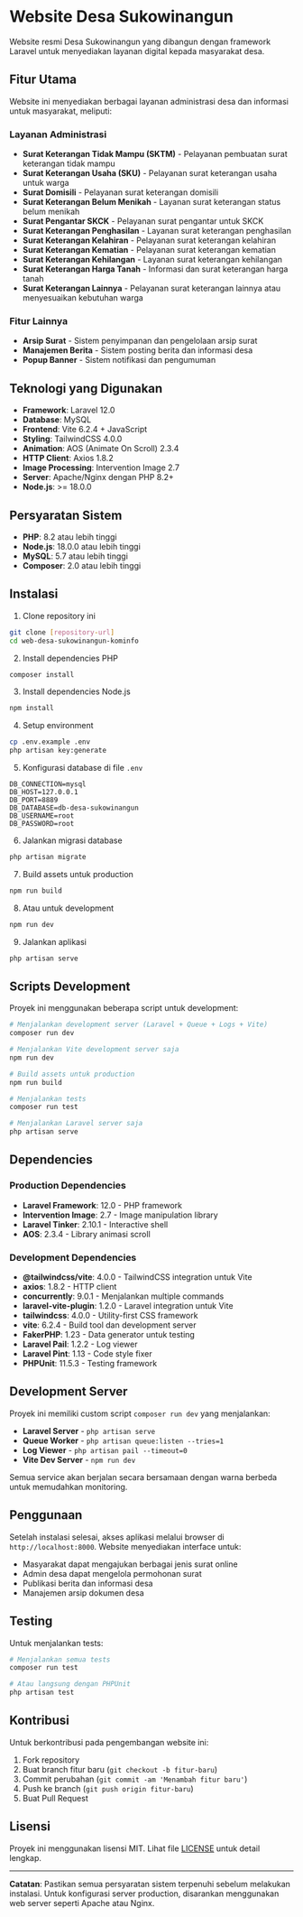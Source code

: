 # Website Desa Sukowinangun

Website resmi Desa Sukowinangun yang dibangun dengan framework Laravel untuk menyediakan layanan digital kepada masyarakat desa.

## Fitur Utama

Website ini menyediakan berbagai layanan administrasi desa dan informasi untuk masyarakat, meliputi:

### Layanan Administrasi
- **Surat Keterangan Tidak Mampu (SKTM)** - Pelayanan pembuatan surat keterangan tidak mampu
- **Surat Keterangan Usaha (SKU)** - Pelayanan surat keterangan usaha untuk warga
- **Surat Domisili** - Pelayanan surat keterangan domisili
- **Surat Keterangan Belum Menikah** - Layanan surat keterangan status belum menikah
- **Surat Pengantar SKCK** - Pelayanan surat pengantar untuk SKCK
- **Surat Keterangan Penghasilan** - Layanan surat keterangan penghasilan
- **Surat Keterangan Kelahiran** - Pelayanan surat keterangan kelahiran
- **Surat Keterangan Kematian** - Pelayanan surat keterangan kematian
- **Surat Keterangan Kehilangan** - Layanan surat keterangan kehilangan
- **Surat Keterangan Harga Tanah** - Informasi dan surat keterangan harga tanah
- **Surat Keterangan Lainnya** - Pelayanan surat keterangan lainnya atau menyesuaikan kebutuhan warga

### Fitur Lainnya
- **Arsip Surat** - Sistem penyimpanan dan pengelolaan arsip surat
- **Manajemen Berita** - Sistem posting berita dan informasi desa
- **Popup Banner** - Sistem notifikasi dan pengumuman

## Teknologi yang Digunakan

- **Framework**: Laravel 12.0
- **Database**: MySQL
- **Frontend**: Vite 6.2.4 + JavaScript
- **Styling**: TailwindCSS 4.0.0
- **Animation**: AOS (Animate On Scroll) 2.3.4
- **HTTP Client**: Axios 1.8.2
- **Image Processing**: Intervention Image 2.7
- **Server**: Apache/Nginx dengan PHP 8.2+
- **Node.js**: >= 18.0.0

## Persyaratan Sistem

- **PHP**: 8.2 atau lebih tinggi
- **Node.js**: 18.0.0 atau lebih tinggi
- **MySQL**: 5.7 atau lebih tinggi
- **Composer**: 2.0 atau lebih tinggi

## Instalasi

1. Clone repository ini
```bash
git clone [repository-url]
cd web-desa-sukowinangun-kominfo
```

2. Install dependencies PHP
```bash
composer install
```

3. Install dependencies Node.js
```bash
npm install
```

4. Setup environment
```bash
cp .env.example .env
php artisan key:generate
```

5. Konfigurasi database di file `.env`
```env
DB_CONNECTION=mysql
DB_HOST=127.0.0.1
DB_PORT=8889
DB_DATABASE=db-desa-sukowinangun
DB_USERNAME=root
DB_PASSWORD=root
```

6. Jalankan migrasi database
```bash
php artisan migrate
```

7. Build assets untuk production
```bash
npm run build
```

8. Atau untuk development
```bash
npm run dev
```

9. Jalankan aplikasi
```bash
php artisan serve
```

## Scripts Development

Proyek ini menggunakan beberapa script untuk development:

```bash
# Menjalankan development server (Laravel + Queue + Logs + Vite)
composer run dev

# Menjalankan Vite development server saja
npm run dev

# Build assets untuk production
npm run build

# Menjalankan tests
composer run test

# Menjalankan Laravel server saja
php artisan serve
```

## Dependencies

### Production Dependencies
- **Laravel Framework**: 12.0 - PHP framework
- **Intervention Image**: 2.7 - Image manipulation library
- **Laravel Tinker**: 2.10.1 - Interactive shell
- **AOS**: 2.3.4 - Library animasi scroll

### Development Dependencies
- **@tailwindcss/vite**: 4.0.0 - TailwindCSS integration untuk Vite
- **axios**: 1.8.2 - HTTP client
- **concurrently**: 9.0.1 - Menjalankan multiple commands
- **laravel-vite-plugin**: 1.2.0 - Laravel integration untuk Vite
- **tailwindcss**: 4.0.0 - Utility-first CSS framework
- **vite**: 6.2.4 - Build tool dan development server
- **FakerPHP**: 1.23 - Data generator untuk testing
- **Laravel Pail**: 1.2.2 - Log viewer
- **Laravel Pint**: 1.13 - Code style fixer
- **PHPUnit**: 11.5.3 - Testing framework

## Development Server

Proyek ini memiliki custom script `composer run dev` yang menjalankan:
- **Laravel Server** - `php artisan serve`
- **Queue Worker** - `php artisan queue:listen --tries=1`
- **Log Viewer** - `php artisan pail --timeout=0`
- **Vite Dev Server** - `npm run dev`

Semua service akan berjalan secara bersamaan dengan warna berbeda untuk memudahkan monitoring.

## Penggunaan

Setelah instalasi selesai, akses aplikasi melalui browser di `http://localhost:8000`. Website menyediakan interface untuk:

- Masyarakat dapat mengajukan berbagai jenis surat online
- Admin desa dapat mengelola permohonan surat
- Publikasi berita dan informasi desa
- Manajemen arsip dokumen desa

## Testing

Untuk menjalankan tests:

```bash
# Menjalankan semua tests
composer run test

# Atau langsung dengan PHPUnit
php artisan test
```

## Kontribusi

Untuk berkontribusi pada pengembangan website ini:

1. Fork repository
2. Buat branch fitur baru (`git checkout -b fitur-baru`)
3. Commit perubahan (`git commit -am 'Menambah fitur baru'`)
4. Push ke branch (`git push origin fitur-baru`)
5. Buat Pull Request

## Lisensi

Proyek ini menggunakan lisensi MIT. Lihat file [LICENSE](https://opensource.org/licenses/MIT) untuk detail lengkap.

---

**Catatan**: Pastikan semua persyaratan sistem terpenuhi sebelum melakukan instalasi. Untuk konfigurasi server production, disarankan menggunakan web server seperti Apache atau Nginx.
